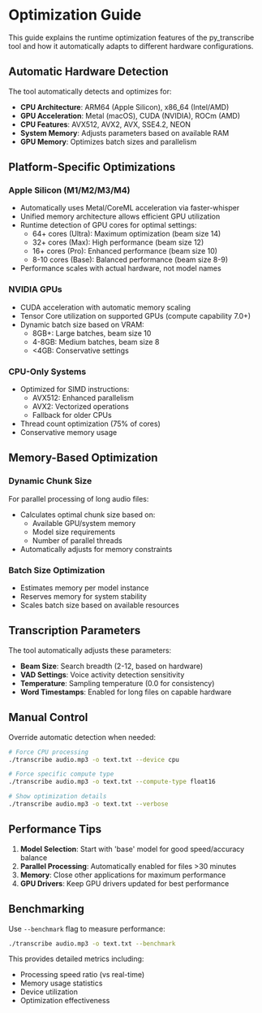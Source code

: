 # Optimization Guide

This guide explains the runtime optimization features of the py_transcribe tool and how it automatically adapts to different hardware configurations.

## Automatic Hardware Detection

The tool automatically detects and optimizes for:

- **CPU Architecture**: ARM64 (Apple Silicon), x86_64 (Intel/AMD)
- **GPU Acceleration**: Metal (macOS), CUDA (NVIDIA), ROCm (AMD)
- **CPU Features**: AVX512, AVX2, AVX, SSE4.2, NEON
- **System Memory**: Adjusts parameters based on available RAM
- **GPU Memory**: Optimizes batch sizes and parallelism

## Platform-Specific Optimizations

### Apple Silicon (M1/M2/M3/M4)

- Automatically uses Metal/CoreML acceleration via faster-whisper
- Unified memory architecture allows efficient GPU utilization
- Runtime detection of GPU cores for optimal settings:
  - 64+ cores (Ultra): Maximum optimization (beam size 14)
  - 32+ cores (Max): High performance (beam size 12)
  - 16+ cores (Pro): Enhanced performance (beam size 10)
  - 8-10 cores (Base): Balanced performance (beam size 8-9)
- Performance scales with actual hardware, not model names

### NVIDIA GPUs

- CUDA acceleration with automatic memory scaling
- Tensor Core utilization on supported GPUs (compute capability 7.0+)
- Dynamic batch size based on VRAM:
  - 8GB+: Large batches, beam size 10
  - 4-8GB: Medium batches, beam size 8
  - <4GB: Conservative settings

### CPU-Only Systems

- Optimized for SIMD instructions:
  - AVX512: Enhanced parallelism
  - AVX2: Vectorized operations
  - Fallback for older CPUs
- Thread count optimization (75% of cores)
- Conservative memory usage

## Memory-Based Optimization

### Dynamic Chunk Size

For parallel processing of long audio files:
- Calculates optimal chunk size based on:
  - Available GPU/system memory
  - Model size requirements
  - Number of parallel threads
- Automatically adjusts for memory constraints

### Batch Size Optimization

- Estimates memory per model instance
- Reserves memory for system stability
- Scales batch size based on available resources

## Transcription Parameters

The tool automatically adjusts these parameters:

- **Beam Size**: Search breadth (2-12, based on hardware)
- **VAD Settings**: Voice activity detection sensitivity
- **Temperature**: Sampling temperature (0.0 for consistency)
- **Word Timestamps**: Enabled for long files on capable hardware

## Manual Control

Override automatic detection when needed:

```bash
# Force CPU processing
./transcribe audio.mp3 -o text.txt --device cpu

# Force specific compute type
./transcribe audio.mp3 -o text.txt --compute-type float16

# Show optimization details
./transcribe audio.mp3 -o text.txt --verbose
```

## Performance Tips

1. **Model Selection**: Start with 'base' model for good speed/accuracy balance
2. **Parallel Processing**: Automatically enabled for files >30 minutes
3. **Memory**: Close other applications for maximum performance
4. **GPU Drivers**: Keep GPU drivers updated for best performance

## Benchmarking

Use `--benchmark` flag to measure performance:

```bash
./transcribe audio.mp3 -o text.txt --benchmark
```

This provides detailed metrics including:
- Processing speed ratio (vs real-time)
- Memory usage statistics
- Device utilization
- Optimization effectiveness